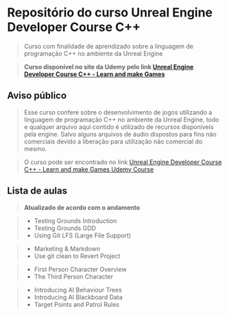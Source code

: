 ﻿# Repositório do curso Unreal Engine Developer Course C++

> Curso com finalidade de aprendizado sobre a linguagem de programação C++ no ambiente da Unreal Engine<br>

> **Curso disponível no site da Udemy pelo link [Unreal Engine Developer Course C++ - Learn and make Games](https://www.udemy.com/unrealcourse)**



## Aviso público

> Esse curso confere sobre o desenvolvimento de jogos utilizando a linguagem de programação C++ no ambiente da Unreal Engine, todo e qualquer arquivo aqui contido é utilizado de recursos disponíveis pela engine. Salvo alguns arquivos de áudio dispostos para fins não comerciais devido a liberação para utilização não comercial do mesmo.<br>

> O curso pode ser encontrado no link [Unreal Engine Developer Course C++ - Learn and make Games Udemy Course](https://www.udemy.com/unrealcourse)



## Lista de aulas

> **Atualizado de acordo com o andamento**

> * Testing Grounds Introduction
> * Testing Grounds GDD
> * Using Git LFS (Large File Support)

> * Marketing & Markdown
> * Use git clean to Revert Project

> * First Person Character Overview
> * The Third Person Character

> * Introducing AI Behaviour Trees
> * Introducing AI Blackboard Data
> * Target Points and Patrol Rules

